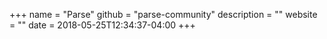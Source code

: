 +++
name = "Parse"
github = "parse-community"
description = ""
website = ""
date = 2018-05-25T12:34:37-04:00
+++
